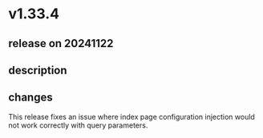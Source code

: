 # v1.33.4

## release on 20241122
## description
## changes
This release fixes an issue where index page configuration injection would not work correctly with query parameters.

